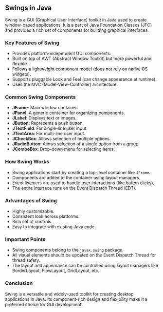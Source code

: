 ## Swings in Java

Swing is a GUI (Graphical User Interface) toolkit in Java used to create window-based applications. It is a part of Java Foundation Classes (JFC) and provides a rich set of components for building graphical interfaces.

### Key Features of Swing
- Provides platform-independent GUI components.
- Built on top of AWT (Abstract Window Toolkit) but more powerful and flexible.
- Follows a lightweight component model (does not rely on native OS widgets).
- Supports pluggable Look and Feel (can change appearance at runtime).
- Uses the MVC (Model-View-Controller) architecture.

### Common Swing Components
- **JFrame**: Main window container.
- **JPanel**: A generic container for organizing components.
- **JLabel**: Displays text or images.
- **JButton**: Represents a push button.
- **JTextField**: For single-line user input.
- **JTextArea**: For multi-line user input.
- **JCheckBox**: Allows selection of multiple options.
- **JRadioButton**: Allows selection of a single option from a group.
- **JComboBox**: Drop-down menu for selecting items.

### How Swing Works
- Swing applications start by creating a top-level container like `JFrame`.
- Components are added to the container using layout managers.
- Event listeners are used to handle user interactions (like button clicks).
- The entire interface runs on the Event Dispatch Thread (EDT).

### Advantages of Swing
- Highly customizable.
- Consistent look across platforms.
- Rich set of controls.
- Easy to integrate with existing Java code.

### Important Points
- Swing components belong to the `javax.swing` package.
- All visual elements should be updated on the Event Dispatch Thread for thread safety.
- The layout and appearance can be controlled using layout managers like BorderLayout, FlowLayout, GridLayout, etc.

### Conclusion
Swing is a versatile and widely-used toolkit for creating desktop applications in Java. Its component-rich design and flexibility make it a preferred choice for GUI development.

